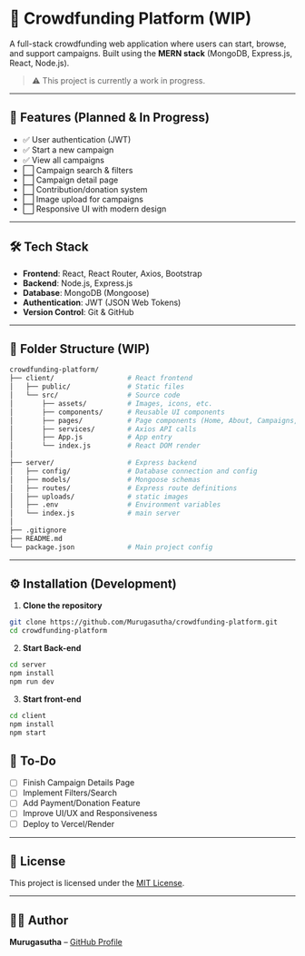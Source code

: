 # 🚀 Crowdfunding Platform (WIP)

A full-stack crowdfunding web application where users can start, browse, and support campaigns. Built using the **MERN stack** (MongoDB, Express.js, React, Node.js).

> ⚠️ This project is currently a work in progress.

---

## 🌟 Features (Planned & In Progress)

- ✅ User authentication (JWT)
- ✅ Start a new campaign
- ✅ View all campaigns
- ⬜ Campaign search & filters
- ⬜ Campaign detail page
- ⬜ Contribution/donation system
- ⬜ Image upload for campaigns
- ⬜ Responsive UI with modern design

---

## 🛠️ Tech Stack

- **Frontend**: React, React Router, Axios, Bootstrap
- **Backend**: Node.js, Express.js
- **Database**: MongoDB (Mongoose)
- **Authentication**: JWT (JSON Web Tokens)
- **Version Control**: Git & GitHub

---

## 📁 Folder Structure (WIP)

```bash
crowdfunding-platform/
├── client/                  # React frontend
│   ├── public/              # Static files
│   └── src/                 # Source code
│       ├── assets/          # Images, icons, etc.
│       ├── components/      # Reusable UI components
│       ├── pages/           # Page components (Home, About, Campaigns, etc.)
│       ├── services/        # Axios API calls
│       ├── App.js           # App entry
│       └── index.js         # React DOM render
│
├── server/                  # Express backend
│   ├── config/              # Database connection and config
│   ├── models/              # Mongoose schemas
│   ├── routes/              # Express route definitions
│   ├── uploads/             # static images
│   ├── .env                 # Environment variables
│   └── index.js             # main server
│
├── .gitignore
├── README.md
└── package.json             # Main project config
```

---

## ⚙️ Installation (Development)

1. **Clone the repository**
```bash
git clone https://github.com/Murugasutha/crowdfunding-platform.git
cd crowdfunding-platform
```
2. **Start Back-end**
```bash
cd server
npm install
npm run dev
```
3. **Start front-end**
```bash
cd client
npm install
npm start
```

## 📌 To-Do

- [ ] Finish Campaign Details Page  
- [ ] Implement Filters/Search  
- [ ] Add Payment/Donation Feature  
- [ ] Improve UI/UX and Responsiveness  
- [ ] Deploy to Vercel/Render  

---

## 📄 License

This project is licensed under the [MIT License](LICENSE).

---

## 🙋‍♀️ Author

**Murugasutha** – [GitHub Profile](https://github.com/Murugasutha)

